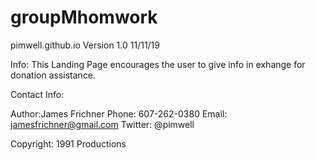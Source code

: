 # groupMhomwork  

pimwell.github.io Version 1.0  11/11/19

Info: 
This Landing Page encourages the user to give info in exhange for donation assistance.

Contact Info: 

Author:James Frichner
Phone: 607-262-0380
Email: jamesfrichner@gmail.com
Twitter: @pimwell

Copyright: 1991 Productions


